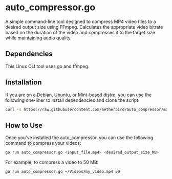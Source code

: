 # auto_compressor.go

A simple command-line tool designed to compress MP4 video files to a desired output size using FFmpeg. Calculates the appropriate video bitrate based on the duration of the video and compresses it to the target size while maintaining audio quality.

## Dependencies

This Linux CLI tool uses go and ffmpeg. 

## Installation

If you are on a Debian, Ubuntu, or Mint-based distro, you can use the following one-liner to install dependencies and clone the script:

```bash
curl -s https://raw.githubusercontent.com/aetherbird/auto_compressor/main/auto_compressor_installer.sh | bash
```

## How to Use

Once you've installed the auto_compressor, you can use the following command to compress your videos:

```bash
go run auto_compressor.go <input_file.mp4> <desired_output_size_MB>
```

For example, to compress a video to 50 MB:

```bash
go run auto_compressor.go ~/Videos/my_video.mp4 50
```

